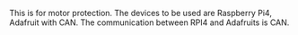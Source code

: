 This is for motor protection.
The devices to be used are Raspberry Pi4, Adafruit with CAN.
The communication between RPI4 and Adafruits is CAN.

